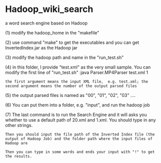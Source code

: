 Hadoop_wiki_search
==================

a word search engine based on Hadoop


(1) modify the hadoop_home in the "makefile" 

(2) use command "make" to get the executables and you can get InvertedIndex.jar as the Hadoop jar 

(3) modify the hadoop path and name in the "run_test.sh"

(4) in this folder, I provide "test.xml" as the very small sample. You can modify the first line of "run_test.sh" :java Parser.MP4Parser test.xml 1 

	the first argument means the input XML file,  e.g. test.xml; the second argument means the number of the output parsed files

(5) the output parsed files is named as "00", "01", "02", "03" .... 

(6) You can put them into a folder, e.g. "input", and run the hadoop job 

(7) The last command is to run the Search Engine and it will asks you whether to use a default path of 20.xml and 1.xml. You should type in any other strings. 
	
	Then you should input the file path of the Inverted Index file (the output of Hadoop Job) and the folder path where the input files of Hadoop are 

	Then you can type in some words and ends your input with "!" to get the results. 
